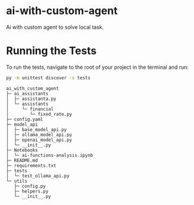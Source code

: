 # ai-with-custom-agent
Ai with custom agent to solve local task.

# Running the Tests
To run the tests, navigate to the root of your project in the terminal and run:
```bash
py -m unittest discover -s tests
```

```
ai_with_custom_agent
├─ ai_assistants
│  ├─ assistanta.py
│  └─ assistants
│     └─ financial
│        └─ fixed_rate.py
├─ config.yaml
├─ model_api
│  ├─ base_model_api.py
│  ├─ ollama_model_api.py
│  ├─ openai_model_api.py
│  └─ __init__.py
├─ Notebooks
│  └─ ai-functions-analysis.ipynb
├─ README.md
├─ requirements.txt
├─ tests
│  └─ test_ollama_api.py
└─ utils
   ├─ config.py
   ├─ helpers.py
   └─ __init__.py
